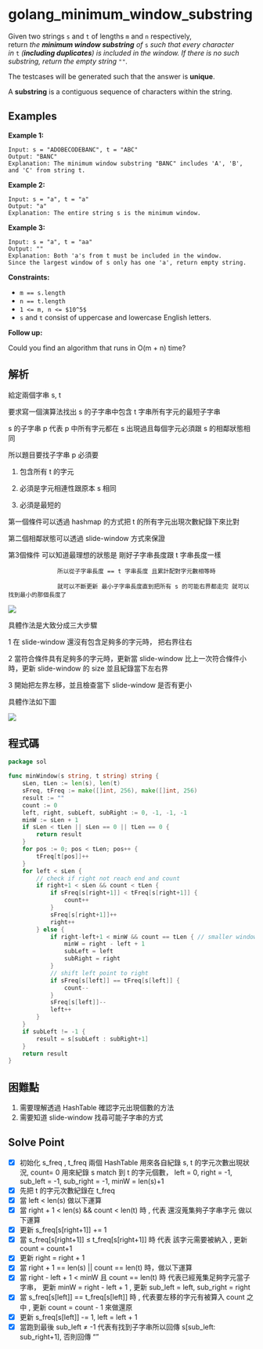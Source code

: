 # golang_minimum_window_substring

Given two strings `s` and `t` of lengths `m` and `n` respectively, return *the **minimum window substring** of* `s` *such that every character in* `t` *(**including duplicates**) is included in the window. If there is no such substring, return the empty string* `""`*.*

The testcases will be generated such that the answer is **unique**.

A **substring** is a contiguous sequence of characters within the string.

## Examples

**Example 1:**

```
Input: s = "ADOBECODEBANC", t = "ABC"
Output: "BANC"
Explanation: The minimum window substring "BANC" includes 'A', 'B', and 'C' from string t.

```

**Example 2:**

```
Input: s = "a", t = "a"
Output: "a"
Explanation: The entire string s is the minimum window.

```

**Example 3:**

```
Input: s = "a", t = "aa"
Output: ""
Explanation: Both 'a's from t must be included in the window.
Since the largest window of s only has one 'a', return empty string.

```

**Constraints:**

- `m == s.length`
- `n == t.length`
- `1 <= m, n <= $10^5$`
- `s` and `t` consist of uppercase and lowercase English letters.

**Follow up:**

Could you find an algorithm that runs in O(m + n) time?

## 解析

給定兩個字串 s, t

要求寫一個演算法找出 s 的子字串中包含 t 字串所有字元的最短子字串

s 的子字串 p 代表 p 中所有字元都在 s 出現過且每個字元必須跟 s 的相鄰狀態相同

所以題目要找子字串 p 必須要

 1.   包含所有 t 的字元

1. 必須是字元相連性跟原本 s 相同

 3.  必須是最短的

第一個條件可以透過 hashmap 的方式把 t 的所有字元出現次數紀錄下來比對

第二個相鄰狀態可以透過 slide-window 方式來保證

第3個條件 可以知道最理想的狀態是 剛好子字串長度跟 t 字串長度一樣

                  所以從子字串長度 == t 字串長度 且累計配對字元數相等時

                  就可以不斷更新 最小子字串長度直到把所有 s 的可能右界都走完 就可以找到最小的那個長度了

![](https://i.imgur.com/azeZeW7.png)


具體作法是大致分成三大步驟

1 在 slide-window 還沒有包含足夠多的字元時， 把右界往右

2 當符合條件具有足夠多的字元時，更新當 slide-window 比上一次符合條件小時，更新 slide-window 的 size 並且紀錄當下左右界

3 開始把左界左移，並且檢查當下 slide-window 是否有更小

具體作法如下圖

 
![](https://i.imgur.com/OfNUH08.jpg)

## 程式碼
```go
package sol

func minWindow(s string, t string) string {
	sLen, tLen := len(s), len(t)
	sFreq, tFreq := make([]int, 256), make([]int, 256)
	result := ""
	count := 0
	left, right, subLeft, subRight := 0, -1, -1, -1
	minW := sLen + 1
	if sLen < tLen || sLen == 0 || tLen == 0 {
		return result
	}
	for pos := 0; pos < tLen; pos++ {
		tFreq[t[pos]]++
	}
	for left < sLen {
		// check if right not reach end and count
		if right+1 < sLen && count < tLen {
			if sFreq[s[right+1]] < tFreq[s[right+1]] {
				count++
			}
			sFreq[s[right+1]]++
			right++
		} else {
			if right-left+1 < minW && count == tLen { // smaller window exist
				minW = right - left + 1
				subLeft = left
				subRight = right
			}
			// shift left point to right
			if sFreq[s[left]] == tFreq[s[left]] {
				count--
			}
			sFreq[s[left]]--
			left++
		}
	}
	if subLeft != -1 {
		result = s[subLeft : subRight+1]
	}
	return result
}
```
## 困難點

1. 需要理解透過 HashTable 確認字元出現個數的方法
2. 需要知道 slide-window 找尋可能子字串的方式

## Solve Point

- [x]  初始化  s_freq , t_freq 兩個 HashTable 用來各自紀錄 s, t 的字元次數出現狀況, count= 0 用來紀錄 s match 到 t 的字元個數， left = 0, right = -1,  sub_left = -1, sub_right = -1, minW = len(s)+1
- [x]  先把 t 的字元次數紀錄在 t_freq
- [x]  當 left < len(s) 做以下運算
- [x]  當 right + 1 < len(s) && count < len(t) 時 , 代表 還沒蒐集夠子字串字元 做以下運算
- [x]  更新 s_freq[s[right+1]] += 1
- [x]  當 s_freq[s[right+1]] ≤ t_freq[s[right+1]] 時 代表 該字元需要被納入 , 更新 count = count+1
- [x]  更新 right = right + 1
- [x]  當 right + 1 == len(s) || count == len(t) 時，做以下運算
- [x]  當 right - left + 1 < minW 且 count == len(t) 時 代表已經蒐集足夠字元當子字串， 更新 minW = right - left  + 1 , 更新 sub_left = left, sub_right = right
- [x]  當 s_freq[s[left]] == t_freq[s[left]] 時 , 代表要左移的字元有被算入 count 之中 , 更新 count = count - 1 來做還原
- [x]  更新 s_freq[s[left]] -= 1, left = left + 1
- [x]  當跑到最後 sub_left ≠ -1 代表有找到子字串所以回傳 s[sub_left: sub_right+1], 否則回傳 “”